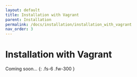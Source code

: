 ```yaml
---
layout: default
title: Installation with Vagrant
parent: Installation
permalink: /docs/installation/installation_with_vagrant
nav_order: 3
---
```


# Installation with Vagrant

Coming soon...
{: .fs-6 .fw-300 }